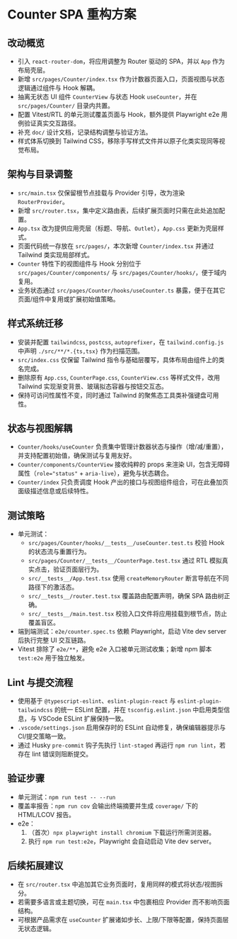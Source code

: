 # Counter SPA 重构方案

## 改动概览
- 引入 `react-router-dom`，将应用调整为 Router 驱动的 SPA，并以 `App` 作为布局壳层。
- 新增 `src/pages/Counter/index.tsx` 作为计数器页面入口，页面视图与状态逻辑通过组件与 Hook 解耦。
- 抽离无状态 UI 组件 `CounterView` 与状态 Hook `useCounter`，并在 `src/pages/Counter/` 目录内共置。
- 配置 Vitest/RTL 的单元测试覆盖页面与 Hook，额外提供 Playwright e2e 用例验证真实交互路径。
- 补充 `doc/` 设计文档，记录结构调整与验证方法。
- 样式体系切换到 Tailwind CSS，移除手写样式文件并以原子化类实现同等视觉布局。

## 架构与目录调整
- `src/main.tsx` 仅保留根节点挂载与 Provider 引导，改为渲染 `RouterProvider`。
- 新增 `src/router.tsx`，集中定义路由表，后续扩展页面时只需在此处追加配置。
- `App.tsx` 改为提供应用壳层（标题、导航、`Outlet`），`App.css` 更新为壳层样式。
- 页面代码统一存放在 `src/pages/`，本次新增 `Counter/index.tsx` 并通过 Tailwind 类实现局部样式。
- `Counter` 特性下的视图组件与 Hook 分别位于 `src/pages/Counter/components/` 与 `src/pages/Counter/hooks/`，便于域内复用。
- 业务状态通过 `src/pages/Counter/hooks/useCounter.ts` 暴露，便于在其它页面/组件中复用或扩展初始值策略。

## 样式系统迁移
- 安装并配置 `tailwindcss`, `postcss`, `autoprefixer`，在 `tailwind.config.js` 中声明 `./src/**/*.{ts,tsx}` 作为扫描范围。
- `src/index.css` 仅保留 Tailwind 指令与基础层覆写，具体布局由组件上的类名完成。
- 删除原有 `App.css`, `CounterPage.css`, `CounterView.css` 等样式文件，改用 Tailwind 实现渐变背景、玻璃拟态容器与按钮交互态。
- 保持可访问性属性不变，同时通过 Tailwind 的聚焦态工具类补强键盘可用性。

## 状态与视图解耦
- `Counter/hooks/useCounter` 负责集中管理计数器状态与操作（增/减/重置），并支持配置初始值，确保测试与复用友好。
- `Counter/components/CounterView` 接收纯粹的 props 来渲染 UI，包含无障碍属性（`role="status"` + `aria-live`），避免与状态耦合。
- `Counter/index` 只负责调度 Hook 产出的接口与视图组件组合，可在此叠加页面级描述信息或后续特性。

## 测试策略
- 单元测试：
  - `src/pages/Counter/hooks/__tests__/useCounter.test.ts` 校验 Hook 的状态流与重置行为。
  - `src/pages/Counter/__tests__/CounterPage.test.tsx` 通过 RTL 模拟真实点击，验证页面层行为。
  - `src/__tests__/App.test.tsx` 使用 `createMemoryRouter` 断言导航在不同路径下的激活态。
  - `src/__tests__/router.test.tsx` 覆盖路由配置声明，确保 SPA 路由树正确。
  - `src/__tests__/main.test.tsx` 校验入口文件将应用挂载到根节点，防止覆盖盲区。
- 端到端测试：`e2e/counter.spec.ts` 依赖 Playwright，启动 Vite dev server 后执行完整 UI 交互链路。
- Vitest 排除了 `e2e/**`，避免 e2e 入口被单元测试收集；新增 npm 脚本 `test:e2e` 用于独立触发。

## Lint 与提交流程
- 使用基于 `@typescript-eslint`、`eslint-plugin-react` 与 `eslint-plugin-tailwindcss` 的统一 ESLint 配置，并在 `tsconfig.eslint.json` 中启用类型信息，与 VSCode ESLint 扩展保持一致。
- `.vscode/settings.json` 启用保存时的 ESLint 自动修复，确保编辑器提示与 CI/提交策略一致。
- 通过 Husky `pre-commit` 钩子先执行 `lint-staged` 再运行 `npm run lint`，若存在 lint 错误则阻断提交。

## 验证步骤
- 单元测试：`npm run test -- --run`
- 覆盖率报告：`npm run cov` 会输出终端摘要并生成 `coverage/` 下的 HTML/LCOV 报告。
- e2e：
  1. （首次）`npx playwright install chromium` 下载运行所需浏览器。
  2. 执行 `npm run test:e2e`，Playwright 会自动启动 Vite dev server。

## 后续拓展建议
- 在 `src/router.tsx` 中追加其它业务页面时，复用同样的模式将状态/视图拆分。
- 若需要多语言或主题切换，可在 `main.tsx` 中包裹相应 Provider 而不影响页面结构。
- 可根据产品需求在 `useCounter` 扩展诸如步长、上限/下限等配置，保持页面层无状态逻辑。
